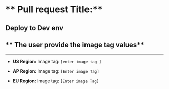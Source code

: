 # ** Pull request Title:**
Deploy to Dev env
----
## ** The user  provide the image tag values**
----

- **US Region:**
Image tag: `[enter image tag ]`

- **AP Region:**
Image tag: `[Enter image Tag]`

- **EU Region:**
Image tag: `[Enter image Tag]`
